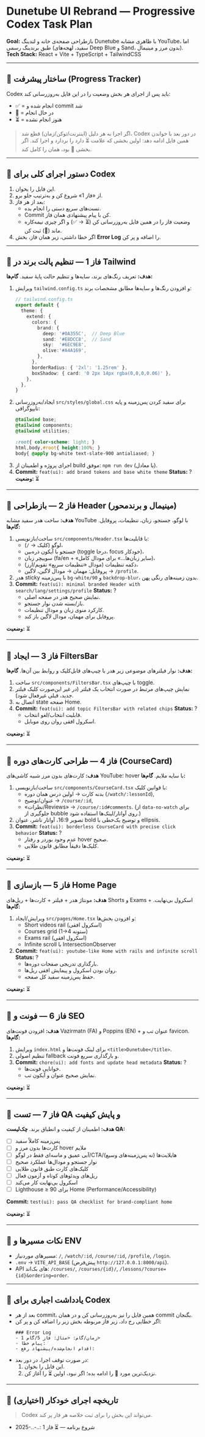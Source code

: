 # Dunetube UI Rebrand — Progressive Codex Task Plan
**Goal:** بازطراحی صفحه‌ی خانه و لندینگ Dunetube با ظاهری مشابه YouTube، اما طبق برندینگ رسمی (سفید، لهجه‌های Deep Blue و Sand، بدون مرز و مینیمال).  
**Tech Stack:** React + Vite + TypeScript + TailwindCSS

---

## 🧭 ساختار پیشرفت (Progress Tracker)
Codex باید پس از اجرای هر بخش وضعیت را در این فایل به‌روزرسانی کند:
- ✅ = انجام شده و commit شد  
- 🚧 = در حال انجام  
- ⏳ = هنوز انجام نشده  

> اگر اجرا به هر دلیل (اینترنت/توکن/زمان) قطع شد، Codex در دور بعد با خواندن همین فایل ادامه دهد: اولین بخشی که علامت ⏳ دارد را بردارد و اجرا کند. اگر بخشی 🚧 بود، همان را کامل کند.

---

## 🔧 دستور اجرای کلی برای Codex
1) این فایل را بخوان.  
2) از «فاز 1» شروع کن و به‌ترتیب جلو برو.  
3) بعد از هر فاز:
   - تست‌های سریع دستی را انجام بده.
   - Commit کن با پیام پیشنهادی همان فاز.
   - وضعیت فاز را در همین فایل به‌روزرسانی کن (⏳ → ✅) و اگر چیزی نیمه‌کاره ماند (🚧) ثبت کن.
4) اگر خطا داشتی، زیر همان فاز، بخش **Error Log** را اضافه و پر کن.

---

## 🧩 فاز 1 — تنظیم پالت برند در Tailwind
**هدف:** تعریف رنگ‌های برند، سایه‌ها و تنظیم حالت پایهٔ سفید.
**گام‌ها:**
1. ویرایش `tailwind.config.ts` و افزودن رنگ‌ها و سایه‌ها مطابق مشخصات برند:
   ```ts
   // tailwind.config.ts
   export default {
     theme: {
       extend: {
         colors: {
           brand: {
             deep: '#0A355C',  // Deep Blue
             sand: '#E8DCC8',  // Sand
             sky:  '#6EC9E8',
             olive:'#A4A169',
           },
         },
         borderRadius: { '2xl': '1.25rem' },
         boxShadow: { card: '0 2px 14px rgba(0,0,0,0.06)' },
       },
     },
   }
   ```
2. ایجاد/به‌روزرسانی `src/styles/global.css` برای سفید کردن پس‌زمینه و پایه تایپوگرافی:
   ```css
   @tailwind base;
   @tailwind components;
   @tailwind utilities;

   :root{ color-scheme: light; }
   html,body,#root{ height:100%; }
   body{ @apply bg-white text-slate-900 antialiased; }
   ```
3. اجرای پروژه و اطمینان از build موفق: `npm run dev` (یا معادل).
4. **Commit:** `feat(ui): add brand tokens and base white theme`
**Status:** ?
**وضعیت:** ⏳

---

## 🧩 فاز 2 — بازطراحی Header (مینیمال و برندمحور)
**هدف:** ساخت هدر سفید مشابه YouTube با لوگو، جستجو، زبان، تنظیمات، پروفایل.
**گام‌ها:**
1. ساخت/بازنویسی `src/components/Header.tsx` با قابلیت‌ها:
   - لوگو (کلیک → `/`)،
   - جستجو با آیکون ذره‌بین (toggle درجا، focus خودکار)،
   - سوییچر زبان (fa/en + «سایر زبان‌ها…» برای مودال کامل)،
   - دکمه تنظیمات (مودال «تنظیمات سریع» تقویم/ارز)،
   - پروفایل: مهمان → مودال لاگین، لاگین → `/profile`.
2. هدر sticky با پس‌زمینه `bg-white/90` و `backdrop-blur`، بدون زمینه‌های رنگی پهن.
3. **Commit:** `feat(ui): minimal branded Header with search/lang/settings/profile`
**Status:** ?
   - نمایش صحیح هدر در صفحه اصلی.
   - باز/بسته شدن نوار جستجو.
   - کارکرد منوی زبان و مودال تنظیمات.
   - پروفایل برای مهمان، مودال لاگین باز کند.

**وضعیت:** ⏳

---

## 🧩 فاز 3 — ایجاد FiltersBar
**هدف:** نوار فیلترهای موضوعی زیر هدر با چیپ‌های قابل‌کلیک و روابط بین آن‌ها.
**گام‌ها:**
1. ساخت `src/components/FiltersBar.tsx` با چیپ‌های toggle.
2. نمایش چیپ‌های مرتبط در صورت انتخاب یک فیلتر (در غیر این‌صورت کلیک فیلتر جدید، قبلی غیرفعال شود).
3. اتصال به state صفحه Home.
4. **Commit:** `feat(ui): add topic FiltersBar with related chips`
**Status:** ?
   - قابلیت انتخاب/لغو انتخاب.
   - اسکرول افقی روان روی موبایل.

**وضعیت:** ⏳

---

## 🧩 فاز 4 — طراحی کارت‌های دوره (CourseCard)
**هدف:** کارت‌های بدون مرز شبیه کاشی‌های YouTube؛ hover با سایه ملایم.
**گام‌ها:**
1. ساخت/بازنویسی `src/components/CourseCard.tsx` با قوانین کلیک:
   - بدنه کارت → اولین درس همان دوره (`/watch/:lessonId`),
   - عنوان/توضیح → `/course/:id`,
   - «نظرات/Reviews» → `/course/:id#comments`.
   (از `data-no-watch` برای جلوگیری از bubble روی آواتار/لینک‌ها استفاده شود.)
2. تصویر 16:9، آواتار ناشر، عنوان bold و توضیح یک‌خطی با ellipsis.
3. **Commit:** `feat(ui): borderless CourseCard with precise click behavior`
**Status:** ?
   - عدم وجود بوردر و رفتار hover صحیح.
   - کلیک‌ها دقیقاً مطابق قانون طلایی.

**وضعیت:** ⏳

---

## 🧩 فاز 5 — بازسازی Home Page
**هدف:** مونتاژ هدر + فیلتر + کارت‌ها + ریل‌های Shorts و Exams + اسکرول بی‌نهایت.
**گام‌ها:**
1. ویرایش/ایجاد `src/pages/Home.tsx` و افزودن بخش‌ها:
   - Short videos rail (اسکرول افقی)
   - Courses grid (1→4 ستونه)
   - Exams rail (اسکرول افقی)
   - Infinite scroll با IntersectionObserver
2. **Commit:** `feat(ui): youtube-like Home with rails and infinite scroll`
**Status:** ?
   - بارگذاری تدریجی صفحات دوره‌ها.
   - روان بودن اسکرول و پیمایش افقی ریل‌ها.
   - حفظ پس‌زمینه سفید کل صفحه.

**وضعیت:** ⏳

---

## 🧩 فاز 6 — فونت و SEO
**هدف:** افزودن فونت‌های Vazirmatn (FA) و Poppins (EN) + عنوان تب و favicon.
**گام‌ها:**
1. ویرایش `index.html` برای لینک فونت‌ها و `<title>Dunetube</title>`.
2. تنظیم اصولی fallback و بارگذاری سریع فونت.
3. **Commit:** `chore(ui): add fonts and update head metadata`
**Status:** ?
   - خوانایی فونت‌ها.
   - نمایش صحیح عنوان و آیکون تب.

**وضعیت:** ⏳

---

## 🧩 فاز 7 — تست QA و پایش کیفیت
**هدف:** اطمینان از کیفیت و انطباق برند.
**چک‌لیست QA:**
- [ ] پس‌زمینه کاملاً سفید
- [ ] کارت‌ها بدون مرز و hover ملایم
- [ ] آبی عمیق و ماسه‌ای فقط در لوگو/CTA/هایلایت‌ها (نه پس‌زمینه‌های وسیع)
- [ ] نوار جستجو و مودال‌ها عملکرد صحیح
- [ ] کلیک‌های کارت طبق قانون طلایی
- [ ] ریل‌های ویدئوهای کوتاه و آزمون فعال
- [ ] اسکرول بی‌نهایت کار می‌کند
- [ ] Lighthouse ≥ 90 برای Home (Performance/Accessibility)

**Commit:** `test(ui): pass QA checklist for brand-compliant home`

**وضعیت:** ⏳

---

## 🧪 نکات مسیرها و ENV
- مسیرهای موردنیاز: `/`, `/watch/:id`, `/course/:id`, `/profile`, `/login`.
- `.env` → `VITE_API_BASE` (پیش‌فرض `http://127.0.0.1:8000/api`).
- API های بک‌اند: `/courses/`, `/courses/{id}/`, `/lessons/?course={id}&ordering=order`.

---

## 📘 یادداشت اجباری برای Codex
- بعد از هر commit، همین فایل را نیز به‌روزرسانی کن و در همان commit بگنجان.
- اگر خطایی رخ داد، زیر فاز مربوطه بخش زیر را اضافه کن و پر کن:
  ```
  ### Error Log
  - زمان/گام: <مثال: فاز 5/گام 1>
  - پیام خطا:
  - اقدام انجام‌شده/پیشنهاد رفع:
  ```
- در صورت توقف اجرا، در دور بعد:
  1) این فایل را بخوان.
  2) نزدیک‌ترین مورد 🚧 را ادامه بده؛ اگر نبود، اولین ⏳ را آغاز کن.

---

## 📝 تاریخچه اجرای خودکار (اختیاری)
> Codex می‌تواند این بخش را برای ثبت خلاصه هر فاز پر کند.
- 2025-..-..: شروع برنامه — ⏳ فاز 1
